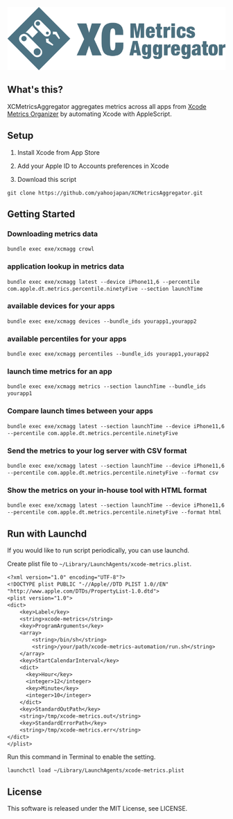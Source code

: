 ![](./assets/XCMetricsAggregator.png)

## What's this?

XCMetricsAggregator aggregates metrics across all apps from [Xcode Metrics Organizer](https://help.apple.com/xcode/mac/current/#/devb642b28ac) by automating Xcode with AppleScript.

## Setup

1. Install Xcode from App Store

2. Add your Apple ID to Accounts preferences in Xcode

3. Download this script
```
git clone https://github.com/yahoojapan/XCMetricsAggregator.git
```

## Getting Started

### Downloading metrics data 
```
bundle exec exe/xcmagg crowl
```

### application lookup in metrics data
```
bundle exec exe/xcmagg latest --device iPhone11,6 --percentile com.apple.dt.metrics.percentile.ninetyFive --section launchTime
```

### available devices for your apps
```
bundle exec exe/xcmagg devices --bundle_ids yourapp1,yourapp2
```

### available percentiles for your apps
```
bundle exec exe/xcmagg percentiles --bundle_ids yourapp1,yourapp2
```

### launch time metrics for an app
```
bundle exec exe/xcmagg metrics --section launchTime --bundle_ids yourapp1 
```

### Compare launch times between your apps
```
bundle exec exe/xcmagg latest --section launchTime --device iPhone11,6 --percentile com.apple.dt.metrics.percentile.ninetyFive
```

### Send the metrics to your log server with CSV format
```
bundle exec exe/xcmagg latest --section launchTime --device iPhone11,6 --percentile com.apple.dt.metrics.percentile.ninetyFive --format csv
```

### Show the metrics on your in-house tool with HTML format
```
bundle exec exe/xcmagg latest --section launchTime --device iPhone11,6 --percentile com.apple.dt.metrics.percentile.ninetyFive --format html
```

## Run with Launchd

If you would like to run script periodically, you can use launchd.

Create plist file to `~/Library/LaunchAgents/xcode-metrics.plist`. 

```
<?xml version="1.0" encoding="UTF-8"?>
<!DOCTYPE plist PUBLIC "-//Apple//DTD PLIST 1.0//EN" "http://www.apple.com/DTDs/PropertyList-1.0.dtd">
<plist version="1.0">
<dict>
    <key>Label</key>
    <string>xcode-metrics</string>
    <key>ProgramArguments</key>
    <array>
        <string>/bin/sh</string>
        <string>/your/path/xcode-metrics-automation/run.sh</string>
    </array>
    <key>StartCalendarInterval</key>
    <dict>
      <key>Hour</key>
      <integer>12</integer>
      <key>Minute</key>
      <integer>10</integer>
    </dict>
    <key>StandardOutPath</key>
    <string>/tmp/xcode-metrics.out</string>
    <key>StandardErrorPath</key>
    <string>/tmp/xcode-metrics.err</string>
</dict>
</plist>
```

Run this command in Terminal to enable the setting.

```
launchctl load ~/Library/LaunchAgents/xcode-metrics.plist
```

## License

This software is released under the MIT License, see LICENSE.
